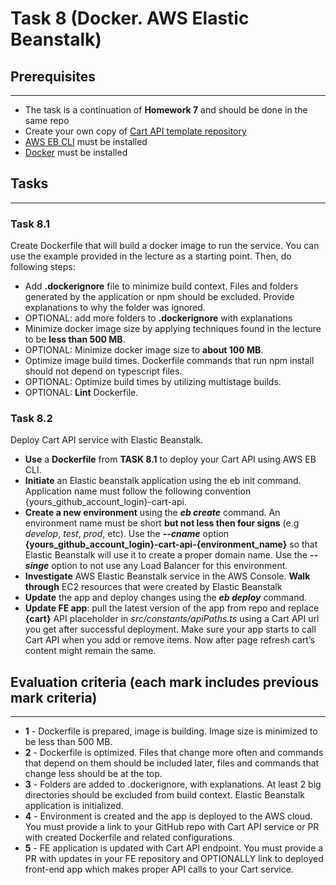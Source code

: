 # Task 8 (Docker. AWS Elastic Beanstalk)

## Prerequisites
---

- The task is a continuation of **Homework 7** and should be done in the same repo
- Create your own copy of [Cart API template repository](https://github.com/boale/rs-cart-api)
- [AWS EB CLI](https://docs.aws.amazon.com/elasticbeanstalk/latest/dg/eb-cli3-install.html) must be installed
- [Docker](https://docs.docker.com/get-docker/) must be installed

## Tasks
---

### Task 8.1
   
Create Dockerfile that will build a docker image to run the service. You can use the example provided in the lecture as a starting point. Then, do following steps:
   
- Add **.dockerignore** file to minimize build context. Files and folders generated by the application or npm should be excluded. Provide explanations to why the folder was ignored.
- OPTIONAL: add more folders to **.dockerignore** with explanations
- Minimize docker image size by applying techniques found in the lecture to be **less than 500 MB**.
- OPTIONAL: Minimize docker image size to **about 100 MB**.
- Optimize image build times. Dockerfile commands that run npm install should not depend on typescript files.
- OPTIONAL: Optimize build times by utilizing multistage builds.
- OPTIONAL: **Lint** Dockerfile.

### Task 8.2

Deploy Cart API service with Elastic Beanstalk.
- **Use** a **Dockerfile** from **TASK 8.1** to deploy your Cart API using AWS EB CLI.
- **Initiate** an Elastic beanstalk application using the eb init command. Application name must follow the following convention {yours_github_account_login}-cart-api.
- **Create a new environment** using the **_eb create_** command. An environment name must be short **but not less then four signs** (e.g _develop_, _test_, _prod_, etc). Use the **_--cname_** option **{yours_github_account_login}-cart-api-{environment_name}** so that Elastic Beanstalk will use it to create a proper domain name. Use the _**--singe**_ option to not use any Load Balancer for this environment.
- **Investigate** AWS Elastic Beanstalk service in the AWS Console. **Walk through** EC2 resources that were created by Elastic Beanstalk
- **Update** the app and deploy changes using the **_eb deploy_** command.
- **Update FE app**: pull the latest version of the app from repo and replace **{cart}** API placeholder in _src/constants/apiPaths.ts_ using a Cart API url you get after successful deployment. Make sure your app starts to call Cart API when you add or remove items. Now after page refresh cart’s content might remain the same.

## Evaluation criteria (each mark includes previous mark criteria)
---
    
*   **1** - Dockerfile is prepared, image is building. Image size is minimized to be less than 500 MB.
*   **2** - Dockerfile is optimized. Files that change more often and commands that depend on them should be included later, files and commands that change less should be at the top.
*   **3** - Folders are added to .dockerignore, with explanations. At least 2 big directories should be excluded from build context. Elastic Beanstalk application is initialized.
*   **4** - Environment is created and the app is deployed to the AWS cloud. You must provide a link to your GitHub repo with Cart API service or PR with created Dockerfile and related configurations.
*   **5** - FE application is updated with Cart API endpoint. You must provide a PR with updates in your FE repository and OPTIONALLY link to deployed front-end app which makes proper API calls to your Cart service.

